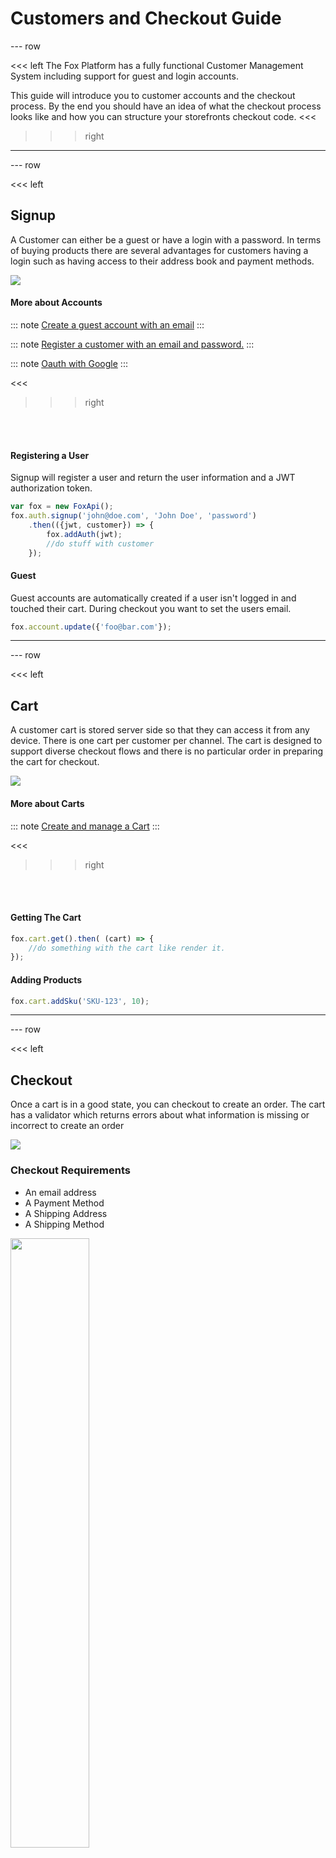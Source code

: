 # Customers and Checkout Guide
--- row

<<< left
The Fox Platform has a fully functional Customer Management System including support
for guest and login accounts. 

This guide will introduce you to customer accounts and the checkout process.
By the end you should have an idea of what the checkout process looks like
and how you can structure your storefronts checkout code.
<<<

>>> right
<!-- include(../api-ref-snippet.md) -->
>>>

---

--- row

<<< left
## Signup
A Customer can either be a guest or have a login with a password. In terms of buying
products there are several advantages for customers having a login such as having access
to their address book and payment methods.

<img class='eimg' src="data/login.png"/>

#### More about Accounts
::: note
[Create a guest account with an email](guest.html)
:::

::: note
[Register a customer with an email and password.](account.html)
:::

::: note
[Oauth with Google](google.html)
:::

<<<

>>> right

<br></br>
#### Registering a User

Signup will register a user and return the user information and a JWT authorization token.

``` javascript
var fox = new FoxApi();
fox.auth.signup('john@doe.com', 'John Doe', 'password')
    .then(({jwt, customer}) => {
        fox.addAuth(jwt);
        //do stuff with customer
    });
```

#### Guest

Guest accounts are automatically created if a user isn't logged in and touched
their cart. During checkout you want to set the users email.

``` javascript
fox.account.update({'foo@bar.com'});
```

>>>

---

--- row

<<< left
## Cart

A customer cart is stored server side so that they can access it from any device.
There is one cart per customer per channel. The cart is designed to support diverse
checkout flows and there is no particular order in preparing the cart for checkout.

<img class='eimg' src="data/cart.png"/>

#### More about Carts
::: note
[Create and manage a Cart](carts.html)
:::

<<<

>>> right

<br></br>
#### Getting The Cart
``` javascript
fox.cart.get().then( (cart) => {
    //do something with the cart like render it.
});
```

#### Adding Products
``` javascript
fox.cart.addSku('SKU-123', 10);
```

>>>

---

--- row

<<< left
## Checkout

Once a cart is in a good state, you can checkout to create an order.
The cart has a validator which returns errors about what information is missing
or incorrect to create an order

<img class='eimg' src="data/checkout.png"/>

### Checkout Requirements
  - An email address
  - A Payment Method
  - A Shipping Address
  - A Shipping Method

<img class='eimg' src="data/cartvalidation.png" style='width:50%;'/>

::: note
These items can be provided in any order which allows diverse checkout flows.
:::

#### More about Checkout
::: note
[Checkout and Error Handling](checkout.html)
:::

<<<

>>> right

<br></br>
#### Adding a New Shipping Address
``` javascript
var address = {
    name: "John Doe",
    address1: "325 W Richmor",
    address2: "",
    city: "Seattle",
    phoneNumber: "6666666666",
    zip: 98109,
    regionId: regions["WA"],
    isDefault: false,
    country: 'United States'
};

fox.addresses.add(address).then((newAddress) => {
    fox.cart.setShippingAddressById(newAddress.id);
});
```

#### Adding a Credit Card
``` javascript
var stripe = Stripe('pk_test_6pRNASCoBOKtIshFeQd4XMUh');
stripe.tokens.create({
        card: {
        "name": "John Doe",
        "number": '4242424242424242',
        "exp_month": 12,
        "exp_year": 2018,
        "cvc": '123'
        }
}).then((token) => {;
    fox.creditCards.createCardFromStripeToken(token, address)
        .then((card) => {;
            fox.cart.addCreditCard(card.id);
        });
});
```

#### Completing Checkout
``` javascript
fox.cart.checkout().then((order) => {
    //Show customer order number and summary
});
```

>>>

---

--- row

<<< left
## Addresses
Accounts can have an address book which can have any number of addresses.
These addresses can be used for billing and shipping information. Setting a
default address is required for single click checkout.

<img class='eimg' src="data/addresses.png"/>

#### More Address Books
::: note
[Managing the Address Book](address.html)
:::
<<<

>>> right

<br></br>
#### Getting Addresses

``` javascript
fox.addresses.list().then( (addresses) => {
    //do something with addresses such as choosing one during checkout.
});
```

>>>

---

--- row

<<< left
## Wallet
Accounts can also have a wallet which stores the customers credit card information.
Setting a default credit card is required for single click checkout.

<img class='eimg' src="data/wallet.png"/>

#### More about Wallets
::: note
- [Managing the Wallet](wallet.html)
:::
<<<

>>> right

<br></br>
#### Fetching Cards

``` javascript
fox.creditCards.list().then( (cards) => {
    //do something with cards set as picking one during checkout.
});
```
>>>

---

<!-- include(../support.md) -->
